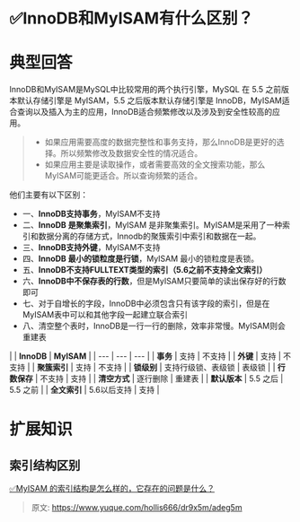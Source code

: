 # ✅InnoDB和MyISAM有什么区别？


# 典型回答

InnoDB和MyISAM是MySQL中比较常用的两个执行引擎，MySQL 在 5.5 之前版本默认存储引擎是 MyISAM，5.5 之后版本默认存储引擎是 InnoDB，MyISAM适合查询以及插入为主的应用，InnoDB适合频繁修改以及涉及到安全性较高的应用。

> - 如果应用需要高度的数据完整性和事务支持，那么InnoDB是更好的选择。所以频繁修改及数据安全性的情况适合。
> - 如果应用主要是读取操作，或者需要高效的全文搜索功能，那么MyISAM可能更适合。所以查询频繁的适合。


他们主要有以下区别：

- 一、**InnoDB支持事务**，MyISAM不支持
- 二、**InnoDB 是聚集索引**，MyISAM 是非聚集索引。MyISAM是采用了一种索引和数据分离的存储方式，Innodb的聚簇索引中索引和数据在一起。
- 三、**InnoDB支持外键**，MyISAM不支持
- 四、**InnoDB 最小的锁粒度是行锁**，MyISAM 最小的锁粒度是表锁。
- 五、**InnoDB不支持FULLTEXT类型的索引（5.6之前不支持全文索引）**
- 六、**InnoDB中不保存表的行数**，但是MyISAM只要简单的读出保存好的行数即可
- 七、对于自增长的字段，InnoDB中必须包含只有该字段的索引，但是在MyISAM表中可以和其他字段一起建立联合索引
- 八、清空整个表时，InnoDB是一行一行的删除，效率非常慢。MyISAM则会重建表

| 
 | **InnoDB** | **MyISAM** |
| --- | --- | --- |
| **事务** | 支持 | 不支持 |
| **外键** | 支持 | 不支持 |
| **聚簇索引** | 支持 | 不支持 |
| **锁级别** | 支持行级锁、表级锁 | 表级锁 |
| **行数保存** | 不支持 | 支持 |
| **清空方式** | 逐行删除 | 重建表 |
| **默认版本** | 5.5 之后 | 5.5 之前 |
| **全文索引** | 5.6以后支持 | 支持 |



# 扩展知识


## 索引结构区别

[✅MyISAM 的索引结构是怎么样的，它存在的问题是什么？](https://www.yuque.com/hollis666/dr9x5m/mcl4sn8mcutieesz?view=doc_embed)

 


> 原文: <https://www.yuque.com/hollis666/dr9x5m/adeg5m>